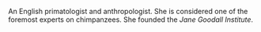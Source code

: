 An English primatologist and anthropologist. She is considered one of the
foremost experts on chimpanzees. She founded the *Jane Goodall Institute*.
